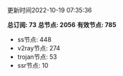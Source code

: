 更新时间2022-10-19 07:35:36

**总订阅: 73**
**总节点: 2056**
**有效节点: 785**
- ss节点: 448
- v2ray节点: 274
- trojan节点: 53
- ssr节点: 10
